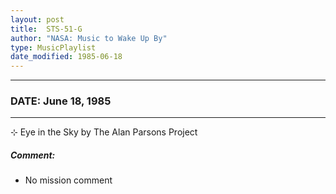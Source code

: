 ```yaml
---
layout: post
title:  STS-51-G
author: "NASA: Music to Wake Up By"
type: MusicPlaylist
date_modified: 1985-06-18
---
```


----
### DATE: June 18, 1985
----
⊹ Eye in the Sky by The Alan Parsons Project

##### Comment:
* No mission comment
